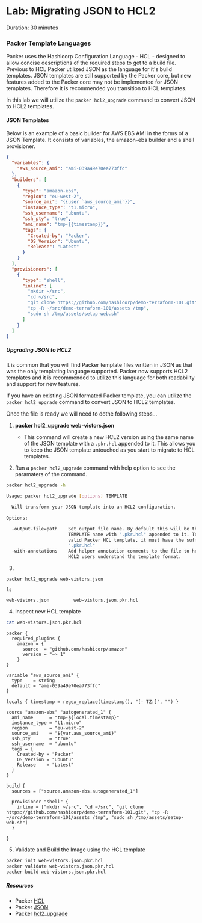# Lab: Migrating JSON to HCL2

Duration: 30 minutes

### Packer Template Languages

Packer uses the Hashicorp Configuration Language - HCL - designed to allow concise descriptions of the required steps to get to a build file. Previous to HCL Packer utilized JSON as the language for it's build templates. JSON templates are still supported by the Packer core, but new features added to the Packer core may not be implemented for JSON templates. Therefore it is recommended you transition to HCL templates.

In this lab we will utilize the `packer hcl2_upgrade` command to convert JSON to HCL2 templates.

#### JSON Templates

Below is an example of a basic builder for AWS EBS AMI in the forms of a JSON Template. It consists of variables, the amazon-ebs builder and a shell provisioner.

```json
{
  "variables": {
    "aws_source_ami": "ami-039a49e70ea773ffc"
  },
  "builders": [
    {
      "type": "amazon-ebs",
      "region": "eu-west-2",
      "source_ami": "{{user `aws_source_ami`}}",
      "instance_type": "t1.micro",
      "ssh_username": "ubuntu",
      "ssh_pty": "true",
      "ami_name": "tmp-{{timestamp}}",
      "tags": {
        "Created-by": "Packer",
        "OS_Version": "Ubuntu",
        "Release": "Latest"
      }
    }
  ],
  "provisioners": [
    {
      "type": "shell",
      "inline": [
        "mkdir ~/src",
        "cd ~/src",
        "git clone https://github.com/hashicorp/demo-terraform-101.git",
        "cp -R ~/src/demo-terraform-101/assets /tmp",
        "sudo sh /tmp/assets/setup-web.sh"
      ]
    }
  ]
}
```

##### Upgrading JSON to HCL2

It is common that you will find Packer template files written in JSON as that was the only templating language supported. Packer now supports HCL2 templates and it is recommended to utilize this language for both readability and support for new features.

If you have an existing JSON formated Packer template, you can utilize the `packer hcl2_upgrade` command to convert JSON to HCL2 templates.

Once the file is ready we will need to dothe following steps...

1. **packer hcl2_upgrade web-vistors.json**

   - This command will create a new HCL2 version using the same name of the JSON template with a `.pkr.hcl` appended to it. This allows you to keep the JSON template untouched as you start to migrate to HCL templates.

2. Run a `packer hcl2_upgrade` command with help option to see the paramaters of the command.

```bash
packer hcl2_upgrade -h

Usage: packer hcl2_upgrade [options] TEMPLATE

  Will transform your JSON template into an HCL2 configuration.

Options:

  -output-file=path    Set output file name. By default this will be the
                       TEMPLATE name with ".pkr.hcl" appended to it. To be a
                       valid Packer HCL template, it must have the suffix
                       ".pkr.hcl"
  -with-annotations    Add helper annotation comments to the file to help new
                       HCL2 users understand the template format.
```

3.

```shell
packer hcl2_upgrade web-vistors.json
```

```shell
ls

web-vistors.json         web-vistors.json.pkr.hcl

```

4. Inspect new HCL template

```bash
cat web-vistors.json.pkr.hcl
```

```hcl
packer {
  required_plugins {
    amazon = {
      source  = "github.com/hashicorp/amazon"
      version = "~> 1"
    }
}

variable "aws_source_ami" {
  type    = string
  default = "ami-039a49e70ea773ffc"
}

locals { timestamp = regex_replace(timestamp(), "[- TZ:]", "") }

source "amazon-ebs" "autogenerated_1" {
  ami_name      = "tmp-${local.timestamp}"
  instance_type = "t1.micro"
  region        = "eu-west-2"
  source_ami    = "${var.aws_source_ami}"
  ssh_pty       = "true"
  ssh_username  = "ubuntu"
  tags = {
    Created-by = "Packer"
    OS_Version = "Ubuntu"
    Release    = "Latest"
  }
}

build {
  sources = ["source.amazon-ebs.autogenerated_1"]

  provisioner "shell" {
    inline = ["mkdir ~/src", "cd ~/src", "git clone https://github.com/hashicorp/demo-terraform-101.git", "cp -R ~/src/demo-terraform-101/assets /tmp", "sudo sh /tmp/assets/setup-web.sh"]
  }

}
```

5. Validate and Build the Image using the HCL template

```bash
packer init web-vistors.json.pkr.hcl
packer validate web-vistors.json.pkr.hcl
packer build web-vistors.json.pkr.hcl
```

##### Resources

- Packer [HCL](https://www.packer.io/docs/templates/hcl_templates)
- Packer [JSON](https://www.packer.io/docs/templates/legacy_json_templates)
- Packer [hcl2_upgrade](https://www.packer.io/docs/commands/hcl2_upgrade)
